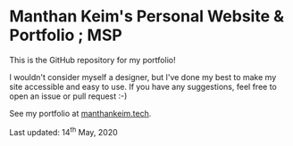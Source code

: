 # Manthan Keim's Personal Website &amp; Portfolio ; MSP

This is the GitHub repository for my portfolio!

I wouldn't consider myself a designer, but I've done my best to make my site accessible and easy to use. If you have any suggestions, feel free to open an issue or pull request :-)

See my portfolio at [manthankeim.tech](http://manthankeim.tech).

Last updated: 14<sup>th</sup> May, 2020
